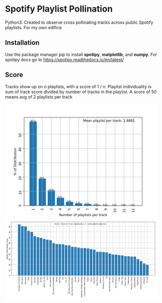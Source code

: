 # Spotify Playlist Pollination

Python3. Created to observe cross pollinating tracks across public Spotify playlists. For my own edifice

## Installation
Use the package manager pip to install **spotipy**, **matplotlib**, and **numpy**. For spotipy docs go to https://spotipy.readthedocs.io/en/latest/

## Score
Tracks show up on n playlists, with a score of 1 / n. Playlist individuality is sum of track score divided by number of tracks in the playlist. A score of 50 means avg of 2 playlists per track 

<img src="meanTrack.png">

<img src="playlistAnalysis.png">
